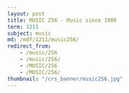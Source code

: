 ```yaml
---
layout: post
title: MUSIC 256 - Music since 1900
term: 1211
subject: music
md: /mdf/1211/music256/
redirect_from:
    - /music/256
    - /music/256/
    - /MUSIC/256
    - /MUSIC/256/
thumbnail: "/crs_banner/music256.jpg"
---
```

